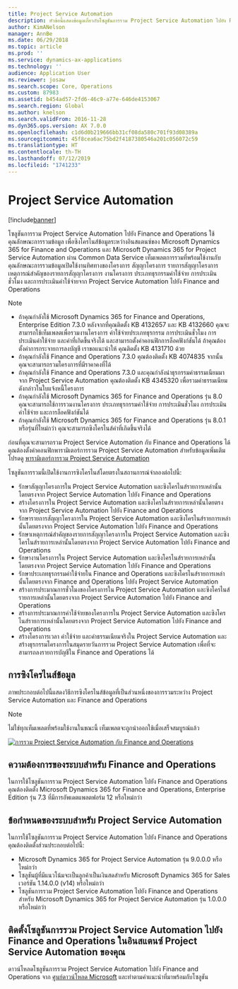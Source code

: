 ```yaml
---
title: Project Service Automation
description: หัวข้อนี้แสดงข้อมูลเกี่ยวกับโซลูชันการรวม Project Service Automation ไปยัง Finance and Operations โซลูชันการรวมนี้ใช้คุณลักษณะการรวมข้อมูลในการซิงโครไนส์ข้อมูลระหว่างอินสแตนซ์ของ Microsoft Dynamics 365 for Finance and Operations และ Microsoft Dynamics 365 for Project Service Automation ผ่าน Common Data Service
author: KimANelson
manager: AnnBe
ms.date: 06/29/2018
ms.topic: article
ms.prod: ''
ms.service: dynamics-ax-applications
ms.technology: ''
audience: Application User
ms.reviewer: josaw
ms.search.scope: Core, Operations
ms.custom: 87983
ms.assetid: b454ad57-2fd6-46c9-a77e-646de4153067
ms.search.region: Global
ms.author: knelson
ms.search.validFrom: 2016-11-28
ms.dyn365.ops.version: AX 7.0.0
ms.openlocfilehash: c1d6d0b219666bb31cf08da580c701f93d08389a
ms.sourcegitcommit: 45f8cea6ac75bd2f4187380546a201c056072c59
ms.translationtype: HT
ms.contentlocale: th-TH
ms.lasthandoff: 07/12/2019
ms.locfileid: "1741233"
---
```

# <a name="project-service-automation"></a>Project Service Automation

[!include[banner](../includes/banner.md)]

โซลูชันการรวม Project Service Automation ไปยัง Finance and Operations ใช้คุณลักษณะการรวมข้อมูล เพื่อซิงโครไนส์ข้อมูลระหว่างอินสแตนซ์ของ Microsoft Dynamics 365 for Finance and Operations และ Microsoft Dynamics 365 for Project Service Automation ผ่าน Common Data Service เท็มเพลตการรวมที่พร้อมใช้งานกับคุณลักษณะการรวมข้อมูลเปิดใช้งานทิศทางของโครงการ สัญญาโครงการ รายการสัญญาโครงการ เหตุการณ์สำคัญของรายการสัญญาโครงการ งานโครงการ ประเภทธุรกรรมค่าใช้จ่าย การประเมินชั่วโมง และการประเมินค่าใช้จ่ายจาก Project Service Automation ไปยัง Finance and Operations

> [!NOTE]
> - ถ้าคุณกำลังใช้ Microsoft Dynamics 365 for Finance and Operations, Enterprise Edition 7.3.0 หลังจากที่คุณติดตั้ง KB 4132657 และ KB 4132660 คุณจะสามารถใช้เท็มเพลตเพื่อรวมงานโครงการ ค่าใช้จ่ายประเภทธุรกรรม การประเมินชั่วโมง การประเมินค่าใช้จ่าย และค่าที่เกิดขึ้นจริงได้ และสามารถตั้งค่าคอนฟิกการล็อคฟังก์ชันได้ ถ้าคุณต้องตั้งค่าการกระจายการลงบัญชี เราขอแนะนำให้ คุณติดตั้ง KB 4131710 ด้วย
> - ถ้าคุณกำลังใช้ Finance and Operations 7.3.0 คุณต้องติดตั้ง KB 4074835 จากนั้น คุณจะสามารถรวมโครงการที่มีราคาคงที่ได้
> - ถ้าคุณกำลังใช้ Finance and Operations 7.3.0 และคุณกำลังนำธุรกรรมค่าธรรมเนียมมาจาก Project Service Automation คุณต้องติดตั้ง KB 4345320 เพื่อรวมค่าธรรมเนียมดังกล่าวในใบแจ้งหนี้โครงการ
> - ถ้าคุณกำลังใช้ Microsoft Dynamics 365 for Finance and Operations รุ่น 8.0 คุณจะสามารถใช้การรวมงานโครงการ ประเภทธุรกรรมค่าใช้จ่าย การประเมินชั่วโมง การประเมินค่าใช้จ่าย และการล็อคฟังก์ชันได้
> - ถ้าคุณกำลังใช้ Microsoft Dynamics 365 for Finance and Operations รุ่น 8.0.1 หรือรุ่นที่ใหม่กว่า คุณจะสามารถซิงโครไนส์ค่าที่เกิดขึ้นจริงได้

ก่อนที่คุณจะสามารถรวม Project Service Automation กับ Finance and Operations ได้ คุณต้องตั้งค่าคอนฟิกพารามิเตอร์การรวม Project Service Automation สำหรับข้อมูลเพิ่มเติม โปรดดู [พารามิเตอร์การรวม Project Service Automation](PSA-parameters.md)

โซลูชันการรวมนี้เปิดใช้งานการซิงโครไนส์โดยตรงในสถานการณ์จำลองต่อไปนี้:

- รักษาสัญญาโครงการใน Project Service Automation และซิงโครไนส์รายการเหล่านั้นโดยตรงจาก Project Service Automation ไปยัง Finance and Operations
- สร้างโครงการใน Project Service Automation และซิงโครไนส์รายการเหล่านั้นโดยตรงจาก Project Service Automation ไปยัง Finance and Operations
- รักษารายการสัญญาโครงการใน Project Service Automation และซิงโครไนส์รายการเหล่านั้นโดยตรงจาก Project Service Automation ไปยัง Finance and Operations
- รักษาเหตุการณ์สำคัญของรายการสัญญาโครงการใน Project Service Automation และซิงโครไนส์รายการเหล่านั้นโดยตรงจาก Project Service Automation ไปยัง Finance and Operations
- รักษางานโครงการใน Project Service Automation และซิงโครไนส์รายการเหล่านั้นโดยตรงจาก Project Service Automation ไปยัง Finance and Operations
- รักษาประเภทธุรกรรมค่าใช้จ่ายใน Finance and Operations และซิงโครไนส์รายการเหล่านั้นโดยตรงจาก Finance and Operations ไปยัง Project Service Automation
- สร้างการประมาณการชั่วโมงของโครงการใน Project Service Automation และซิงโครไนส์รายการเหล่านั้นโดยตรงจาก Project Service Automation ไปยัง Finance and Operations
- สร้างการประมาณการค่าใช้จ่ายของโครงการใน Project Service Automation และซิงโครไนส์รายการเหล่านั้นโดยตรงจาก Project Service Automation ไปยัง Finance and Operations
- สร้างโครงการเวลา ค่าใช้จ่าย และค่าธรรมเนียมจริงใน Project Service Automation และสร้างธุรกรรมโครงการในสมุดรายวันการรวม Project Service Automation เพื่อที่จะสามารถลงรายการบัญชีใน Finance and Operations ได้

## <a name="data-synchronization"></a>การซิงโครไนส์ข้อมูล

ภาพประกอบต่อไปนี้แสดงวิธีการซิงโครไนส์ข้อมูลที่เป็นส่วนหนึ่งของการรวมระหว่าง Project Service Automation และ Finance and Operations

> [!NOTE]
> ไม่ใช่ทุกเท็มเพลตที่พร้อมใช้งานในขณะนี้ เท็มเพลตจะถูกนำออกใช้เมื่อเสร็จสมบูรณ์แล้ว

[![การรวม Project Service Automation กับ Finance and Operations](./media/PSA-integration.png)](./media/PSA-integration.png)

## <a name="system-requirements-for-finance-and-operations"></a>ความต้องการของระบบสำหรับ Finance and Operations

ในการใช้โซลูชันการรวม Project Service Automation ไปยัง Finance and Operations คุณต้องติดตั้ง Microsoft Dynamics 365 for Finance and Operations, Enterprise Edition รุ่น 7.3 ที่มีการอัพเดตแพลตฟอร์ม 12 หรือใหม่กว่า

## <a name="system-requirements-for-project-service-automation"></a>ข้อกำหนดของระบบสำหรับ Project Service Automation

ในการใช้โซลูชันการรวม Project Service Automation ไปยัง Finance and Operations คุณต้องติดตั้งส่วนประกอบต่อไปนี้:

- Microsoft Dynamics 365 for Project Service Automation รุ่น 9.0.0.0 หรือใหม่กว่า
- โซลูชันผู้ที่มีแนวโน้มจะเป็นลูกค้าเป็นเงินสดสำหรับ Microsoft Dynamics 365 for Sales เวอร์ชัน 1.14.0.0 (v14) หรือใหม่กว่า
- โซลูชันการรวม Project Service Automation ไปยัง Finance and Operations สำหรับ Microsoft Dynamics 365 for Project Service Automation รุ่น 1.0.0.0 หรือใหม่กว่า

## <a name="install-the-project-service-automation-to-finance-and-operations-integration-solution-in-your-project-service-automation-instance"></a>ติดตั้งโซลูชันการรวม Project Service Automation ไปยัง Finance and Operations ในอินสแตนซ์ Project Service Automation ของคุณ

ดาวน์โหลดโซลูชันการรวม Project Service Automation ไปยัง Finance and Operations จาก [ศูนย์ดาวน์โหลด Microsoft](https://www.microsoft.com/download/details.aspx?id=57016) และทำตามคำแนะนำที่มาพร้อมกับโซลูชัน
